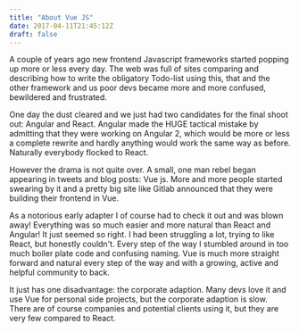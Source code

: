 ```yaml
---
title: "About Vue JS"
date: 2017-04-11T21:45:12Z
draft: false
---
```


A couple of years ago new frontend Javascript frameworks started popping up more or less every day. The web was full of sites comparing and describing how to write the obligatory Todo-list using this, that and the other framework and us poor devs became more and more confused, bewildered and frustrated. 

One day the dust cleared and we just had two candidates for the final shoot out: Angular and React. Angular made the HUGE tactical mistake by admitting that they were working on Angular 2, which would be more or less a complete rewrite and hardly anything would work the same way as before. Naturally everybody flocked to React.

However the drama is not quite over. A small, one man rebel began appearing in tweets and blog posts: Vue js. More and more people started swearing by it and a pretty big site like Gitlab announced that they were building their frontend in Vue.

As a notorious early adapter I of course had to check it out and was blown away! Everything was so much easier and more natural than React and Angular! It just seemed so right. I had been struggling a lot, trying to like React, but honestly couldn't. Every step of the way I stumbled around in too much boiler plate code and confusing naming. Vue is much more straight forward and natural every step of the way and with a growing, active and helpful community to back.

It just has one disadvantage: the corporate adaption. Many devs love it and use Vue for personal side projects, but the corporate adaption is slow. There are of course companies and potential clients using it, but they are very few compared to React. 